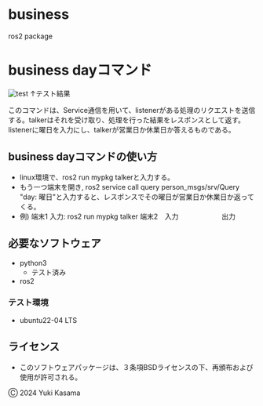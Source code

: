 # business
ros2 package
# business dayコマンド
![test](https://github.com/blizzard003/business/actions/workflows/test.yml/badge.svg)
↑テスト結果

このコマンドは、Service通信を用いて、listenerがある処理のリクエストを送信する。talkerはそれを受け取り、処理を行った結果をレスポンスとして返す。listenerに曜日を入力にし、talkerが営業日か休業日か答えるものである。

## business dayコマンドの使い方
- linux環境で、ros2 run mypkg talkerと入力する。
- もう一つ端末を開き, ros2 service call query person_msgs/srv/Query "day: 曜日"と入力すると、レスポンスでその曜日が営業日か休業日か返ってくる。
- 例) 端末1 入力: ros2 run mypkg talker
      端末2　入力
　　　　　　出力
## 必要なソフトウェア
- python3
  - テスト済み
- ros2
  
### テスト環境
- ubuntu22-04 LTS
  
## ライセンス
- このソフトウェアパッケージは、３条項BSDライセンスの下、再頒布および使用が許可される。

Ⓒ 2024 Yuki Kasama
